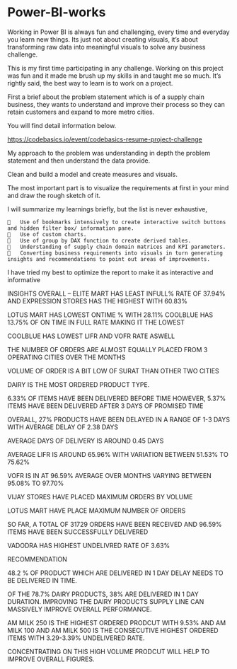 # Power-BI-works

Working in Power BI is always fun and challenging, every time and everyday you learn new things. Its just not about creating visuals, it’s about transforming raw data into meaningful visuals to solve any business challenge.

This is my first time participating in any challenge. Working on this project was fun and it made me brush up my skills in and taught me so much.
It’s rightly said, the best way to learn is to work on a project.

First a brief about the problem statement which is of a supply chain business, they wants to understand and improve their process so they can retain customers and expand to more metro cities. 

You will find detail information below.

https://codebasics.io/event/codebasics-resume-project-challenge

My approach to the problem was understanding in depth the problem statement and then understand the data provide.

Clean and build a model and create measures and visuals. 

The most important part is to visualize the requirements at first in your mind and draw the rough sketch of it.

I will summarize my learnings briefly, but the list is never exhaustive,

    	Use of bookmarks intensively to create interactive switch buttons and hidden filter box/ information pane.
    	Use of custom charts.
    	Use of group by DAX function to create derived tables.
    	Understanding of supply chain domain matrices and KPI parameters.
    	Converting business requirements into visuals in turn generating insights and recommendations to point out areas of improvements.
    
I have tried my best to optimize the report to make it as interactive and informative


INSIGHTS
  OVERALL – 
  ELITE MART HAS LEAST INFULL% RATE OF 37.94% AND EXPRESSION STORES HAS THE HIGHEST WITH 60.83%
  
  LOTUS MART HAS LOWEST ONTIME % WITH 28.11% COOLBLUE HAS 13.75% OF ON TIME IN FULL RATE MAKING IT THE LOWEST
  
  COOLBLUE HAS LOWEST LIFR AND VOFR RATE ASWELL
  
  THE NUMBER OF ORDERS ARE ALMOST EQUALLY PLACED FROM 3 OPERATING CITIES OVER THE MONTHS
  
  VOLUME OF ORDER IS A BIT LOW OF SURAT THAN OTHER TWO CITIES
  
  DAIRY IS THE MOST ORDERED PRODUCT TYPE.
  
  6.33% OF ITEMS HAVE BEEN DELIVERED BEFORE TIME HOWEVER, 5.37% ITEMS HAVE BEEN DELIVERED AFTER 3 DAYS OF PROMISED TIME
  
  OVERALL, 27% PRODUCTS HAVE BEEN DELAYED IN A RANGE OF 1-3 DAYS WITH AVERAGE DELAY OF 2.38 DAYS
  
  AVERAGE DAYS OF DELIVERY IS AROUND 0.45 DAYS
  
  AVERAGE LIFR IS AROUND 65.96% WITH VARIATION BETWEEN 51.53% TO 75.62%
  
  VOFR IS IN AT 96.59% AVERAGE OVER MONTHS VARYING BETWEEN 95.08% TO 97.70%
  
  VIJAY STORES HAVE PLACED MAXIMUM ORDERS BY VOLUME
  
  LOTUS MART HAVE PLACE MAXIMUM NUMBER OF ORDERS
  
  SO FAR, A TOTAL OF 31729 ORDERS HAVE BEEN RECEIVED AND 96.59% ITEMS HAVE BEEN SUCCESSFULLY DELIVERED
  
  VADODRA HAS HIGHEST UNDELIVRED RATE OF 3.63% 

RECOMMENDATION
  
  48.2 % OF PRODUCT WHICH ARE DELIVERED IN 1 DAY DELAY NEEDS TO BE DELIVERED IN TIME.
  
  OF THE 78.7% DAIRY PRODUCTS, 38% ARE DELIVERED IN 1 DAY DURATION. IMPROVING THE DAIRY PRODUCTS SUPPLY LINE CAN MASSIVELY IMPROVE OVERALL PERFORMANCE.
  
  AM MILK 250 IS THE HIGHEST ORDERED PRODCUT WITH 9.53% AND AM MILK 100 AND AM MILK 500 IS THE CONSECUTIVE HIGHEST ORDERED ITEMS WITH 3.29-3.39% UNDELIVERED RATE.
  
  CONCENTRATING ON THIS HIGH VOLUME PRODCUT WILL HELP TO IMPROVE OVERALL FIGURES.



